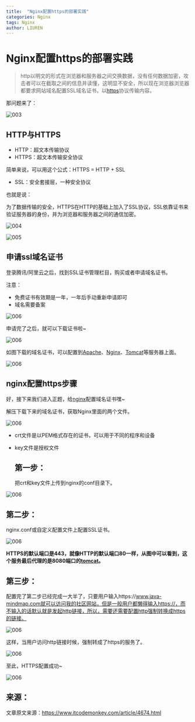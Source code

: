 ```yaml
---
title:  "Nginx配置https的部署实践"
categories: Nginx
tags: Nginx
author: LIUREN
---
```




# Nginx配置https的部署实践

> http以明文的形式在浏览器和服务器之间交换数据，没有任何数据加密，攻击者可以在截取之间的信息并读懂，这明显不安全，所以现在浏览器浏览器都要求网站域名配置SSL域名证书，以[https](https://www.centos.bz/tag/https/)协议传输内容。
>



那问题来了：

![003](http://www.codepeople.cn/imges/centos/nginx/003.jpg)



## HTTP与HTTPS

- HTTP：超文本传输协议
- HTTPS：超文本传输安全协议

简单来说，可以用这个公式：HTTPS = HTTP + SSL

- SSL：安全套接层，一种安全协议

也就是说：

为了数据传输的安全，HTTPS在HTTP的基础上加入了SSL协议，SSL依靠证书来验证服务器的身份，并为浏览器和服务器之间的通信加密。

![004](http://www.codepeople.cn/imges/centos/nginx/004.jpg)

![005](http://www.codepeople.cn/imges/centos/nginx/005.jpg)

## 申请ssl域名证书

登录腾讯/阿里云之后，找到SSL证书管理栏目，购买或者申请域名证书。

注意：

- 免费证书有效期是一年，一年后手动重新申请即可
- 域名需要备案

![006](http://www.codepeople.cn/imges/centos/nginx/006.jpg)



申请完了之后，就可以下载证书啦~



![006](http://www.codepeople.cn/imges/centos/nginx/007.png)



如图下载的域名证书，可以配置到[Apache](https://www.centos.bz/category/web-server/apache/)、[Nginx](https://www.centos.bz/category/web-server/nginx/)、[Tomcat](https://www.centos.bz/category/web-server/tomcat/)等服务器上面。



![006](http://www.codepeople.cn/imges/centos/nginx/008.gif)



## nginx配置https步骤

好，接下来我们进入正题，给[nginx](https://www.centos.bz/tag/nginx-2/)配置域名证书嘿~

解压下载下来的域名证书，获取Nginx里面的两个文件。

![006](http://www.codepeople.cn/imges/centos/nginx/009.png)

- crt文件是以PEM格式存在的证书，可以用于不同的程序和设备

- key文件是授权文件

  

  ## 第一步：

  把crt和key文件上传到nginx的conf目录下。

![006](http://www.codepeople.cn/imges/centos/nginx/010.jpg)



## 第二步：

nginx.conf或自定义配置文件上配置SSL证书。

![006](http://www.codepeople.cn/imges/centos/nginx/011.jpg)



**HTTPS的默认端口是443，就像HTTP的默认端口80一样，从图中可以看到，这个服务最后代理的是8080端口的[tomcat](https://www.centos.bz/tag/tomcat/)。**



## 第三步：

配置完了第二步已经完成一大半了，只要用户输入https://www.java-mindmap.com就可以访问我的社区网站，但是一般用户都懒得输入https://，而不输入的话默认就是发起http链接，所以，需要还需要配置http强制转换成https的链接。

![006](http://www.codepeople.cn/imges/centos/nginx/012.png)



这样，当用户访问http链接时候，强制转成了https的服务了。



![006](http://www.codepeople.cn/imges/centos/nginx/013.gif)





至此，HTTPS配置成功~



![006](http://www.codepeople.cn/imges/centos/nginx/014.jpg)







## 来源：

文章原文来源：<https://www.itcodemonkey.com/article/4674.html>

